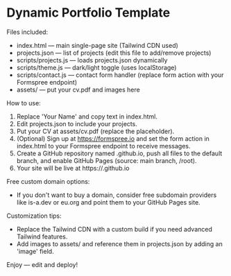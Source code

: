 Dynamic Portfolio Template
==========================

Files included:
- index.html — main single-page site (Tailwind CDN used)
- projects.json — list of projects (edit this file to add/remove projects)
- scripts/projects.js — loads projects.json dynamically
- scripts/theme.js — dark/light toggle (uses localStorage)
- scripts/contact.js — contact form handler (replace form action with your Formspree endpoint)
- assets/ — put your cv.pdf and images here

How to use:
1. Replace 'Your Name' and copy text in index.html.
2. Edit projects.json to include your projects.
3. Put your CV at assets/cv.pdf (replace the placeholder).
4. (Optional) Sign up at https://formspree.io and set the form action in index.html to your Formspree endpoint to receive messages.
5. Create a GitHub repository named <username>.github.io, push all files to the default branch, and enable GitHub Pages (source: main branch, /root).
6. Your site will be live at https://<username>.github.io

Free custom domain options:
- If you don't want to buy a domain, consider free subdomain providers like is-a.dev or eu.org and point them to your GitHub Pages site.

Customization tips:
- Replace the Tailwind CDN with a custom build if you need advanced Tailwind features.
- Add images to assets/ and reference them in projects.json by adding an 'image' field.

Enjoy — edit and deploy!